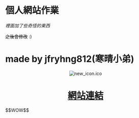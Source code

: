 # 個人網站作業 
*<p>裡面加了些奇怪的東西</p>*
~~之後會修改~~
:)
# made by jfryhng812(寒晴小弟)
<div align="center">
<img
      src="images/new_icon.ico"
      alt="new_icon.ico"
      style="max-height:540px;
             max-width:540px;"
      title="寒晴小弟">
<p><h1><a href="https://jfryhng812.github.io"><b>網站連結</b></a></h1><p>
</div>
<p>$$WOW$$</p>
